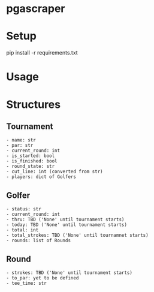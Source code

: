 # pgascraper

Setup
=========
pip install -r requirements.txt

Usage
================


Structures
==========
Tournament
----------  
	- name: str  
	- par: str  
	- current_round: int  
	- is_started: bool  
	- is_finished: bool  
	- round_state: str  
	- cut_line: int (converted from str)  
	- players: dict of Golfers  
  
Golfer
------
	- status: str  
	- current_round: int  
	- thru: TBD ('None' until tournament starts)  
	- today: TBD ('None' until tournament starts)  
	- total: int  
	- total_strokes: TBD ('None' until tournamnet starts)
	- rounds: list of Rounds  

Round
-----
	- strokes: TBD ('None' until tournament starts)
	- to_par: yet to be defined
	- tee_time: str  

